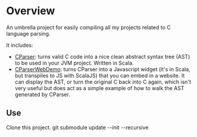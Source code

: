 # Overview
An umbrella project for easily compiling all my projects related to C language parsing.

It includes:

* [CParser](https://github.com/gropple/CParser): turns valid C code into a nice clean abstract syntax tree (AST) to be used in your JVM project.  Written in Scala.
* [CParserWebDemo](https://github.com/gropple/CParserWebDemo): turns CParser into a Javascript widget (it's in Scala, but transpiles to JS with ScalaJS) that you can embed in a website.  It can display the AST, or turn the original C back into C again, which isn't very useful but does act as a simple example of how to walk the AST generated by CParser.

## Use
Clone this project.
git submodule update --init --recursive
